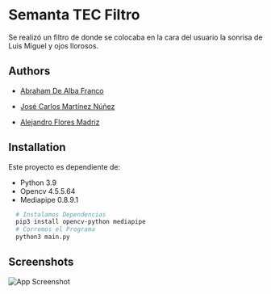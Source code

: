 # Semanta TEC Filtro

Se realizó un filtro de donde se colocaba en la cara del usuario la sonrisa de Luis Miguel y ojos llorosos.


## Authors
- [Abraham De Alba Franco](https://github.com/abrahamdaf)

- [José Carlos Martínez Núñez](https://github.com/josecarlosmemo)

- [Alejandro Flores Madriz](https://github.com/AlejandroFloresM02) 
## Installation

Este proyecto es dependiente de:
- Python 3.9
- Opencv 4.5.5.64
- Mediapipe 0.8.9.1

```bash
  # Instalamos Dependencias
  pip3 install opencv-python mediapipe
  # Corremos el Programa
  python3 main.py
```
    
## Screenshots

![App Screenshot]("assets/screen.png")

